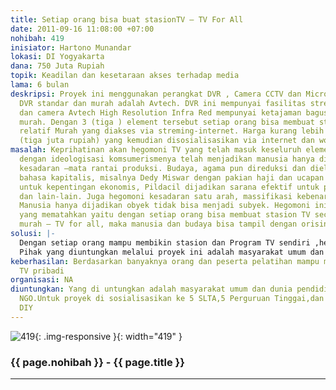 ```yaml
---
title: Setiap orang bisa buat stasionTV – TV For All
date: 2011-09-16 11:08:00 +07:00
nohibah: 419
inisiator: Hartono Munandar
lokasi: DI Yogyakarta
dana: 750 Juta Rupiah
topik: Keadilan dan kesetaraan akses terhadap media
lama: 6 bulan
deskripsi: Proyek ini menggunakan perangkat DVR , Camera CCTV dan Microfon. Perangkat
  DVR standar dan murah adalah Avtech. DVR ini mempunyai fasilitas streming dan sound
  dan camera Avtech High Resolution Infra Red mempunyai ketajaman bagus dan harga
  murah. Dengan 3 (tiga ) element tersebut setiap orang bisa membuat stasion TV yang
  relatif Murah yang diakses via streming-internet. Harga kurang lebih Rp 3.000.000,-
  (tiga juta rupiah) yang kemudian disosialisasikan via internet dan workshop
masalah: Keprihatinan akan hegomoni TV yang telah masuk keseluruh element masyarakat
  dengan ideologisasi komsumerismenya telah menjadikan manusia hanya diletakan kedalam
  kesadaran –mata rantai produksi. Budaya, agama pun direduksi dan dieleminir kedalam
  bahasa kapitalis, misalnya Dedy Miswar dengan pakian haji dan ucapan alhamduulillah-nya
  untuk kepentingan ekonomis, Pildacil dijadikan sarana efektif untuk promosi produksi
  dan lain-lain. Juga hegomoni kesadaran satu arah, massifikasi kebenaran,dan ideologisasi.
  Manusia hanya dijadikan obyek tidak bisa menjadi subyek. Hegomoni ini harus ada
  yang mematahkan yaitu dengan setiap orang bisa membuat stasion TV secara mudah dan
  murah – TV for all, maka manusia dan budaya bisa tampil dengan orisinlitasnya
solusi: |-
  Dengan setiap orang mampu membikin stasion dan Program TV sendiri ,hegomoni akan mampu di patahkan.
  Pihak yang diuntungkan melalui proyek ini adalah masyarakat umum dan dunia pendidikan organisasi-organisasi NGO. Untuk proyek di sosialisasikan ke 5 SLTA,5 Perguruan Tinggai,dan 5 NGO di wilayah DIY.
keberhasilan: Berdasarkan banyaknya orang dan peserta pelatihan mampu membikin situs
  TV pribadi
organisasi: NA
diuntungkan: Yang di untungkan adalah masyarakat umum dan dunia pendidikan organisasi-organisasi
  NGO.Untuk proyek di sosialisasikan ke 5 SLTA,5 Perguruan Tinggai,dan 5 NGO di wilayah
  DIY
---
```


![419](/static/img/hibahcmb/419.png){: .img-responsive }{: width="419" }

### {{ page.nohibah }} - {{ page.title }}

---
